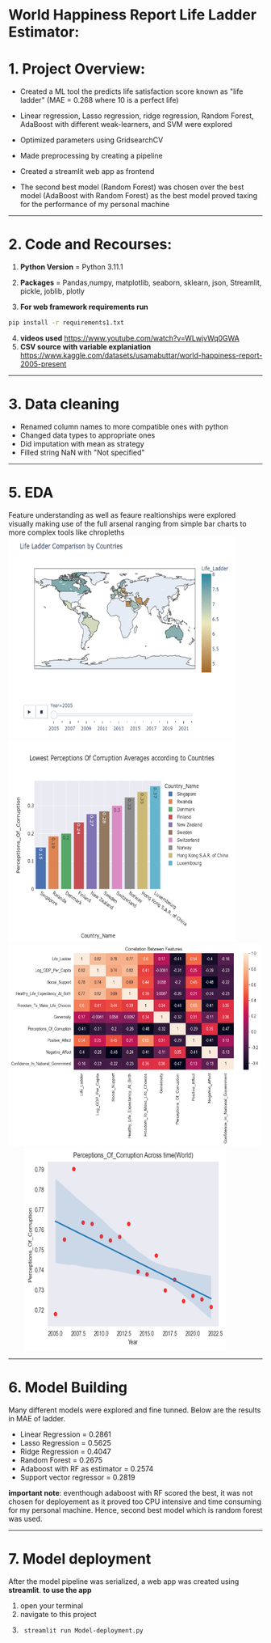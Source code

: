 # World Happiness Report Life Ladder Estimator:
# 1. Project Overview:
- Created a ML tool the predicts life satisfaction score known as "life ladder" (MAE = 0.268 where 10 is a perfect life) 
- Linear regression, Lasso regression, ridge regression, Random Forest, AdaBoost with different weak-learners, and SVM were explored

- Optimized parameters using GridsearchCV
- Made preprocessing by creating a pipeline
- Created a streamlit web app as frontend 
- The second best model (Random Forest) was chosen over the best model (AdaBoost with Random Forest) as the best model proved taxing for the performance of my personal machine
---
# 2. Code and Recourses:
1. **Python Version** = Python 3.11.1
2. **Packages** = Pandas,numpy, matplotlib, seaborn, sklearn, json, Streamlit, pickle, joblib, plotly

3. **For web framework requirements run**  
```sh
pip install -r requirements1.txt
``` 

4. **videos used**  https://www.youtube.com/watch?v=WLwjvWq0GWA
5. **CSV source with variable explaniation** https://www.kaggle.com/datasets/usamabuttar/world-happiness-report-2005-present 
---
# 3. Data cleaning
- Renamed column names to more compatible ones with python
- Changed data types to appropriate ones
- Did imputation with mean as strategy  
- Filled string NaN with "Not specified" 
---
# 5. EDA

Feature understanding as well as feaure realtionships were explored visually making use of the full arsenal ranging from simple bar charts to more complex tools like chropleths  
<img src="Read_me_Images/Choropleth.png"  width="450" height=400> <img src="Read_me_Images/output.png"  width="450" height=400> 
<img src="Read_me_Images/Corrolation.png"  width="500" height=400>   &nbsp; &nbsp; &nbsp; &nbsp; <img src="Read_me_Images/Regression.png"  width="400" height=400> 

---
# 6. Model Building 

Many different models were explored and fine tunned. Below are the results in MAE of ladder.

- Linear Regression = 0.2861
- Lasso Regression = 0.5625
- Ridge Regression = 0.4047
- Random Forest = 0.2675
- Adaboost with RF as estimator = 0.2574
- Support vector regressor = 0.2819

**important note**: eventhough adaboost with RF scored the best, it was not chosen for deployement as it proved too CPU intensive and time consuming for my personal machine. Hence, second best model which is random forest was used.

---
# 7. Model deployment 

After the model pipeline was serialized, a web app was created using **streamlit**.
**to use the app**
1. open your terminal 
2. navigate to this project 
3. ```sh
    streamlit run Model-deployment.py
    ```





    


